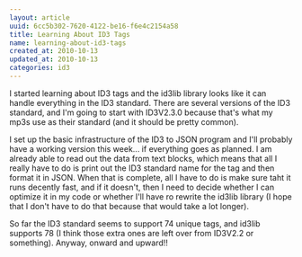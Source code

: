 ```yaml
---
layout: article
uuid: 6cc5b302-7620-4122-be16-f6e4c2154a58
title: Learning About ID3 Tags
name: learning-about-id3-tags
created_at: 2010-10-13
updated_at: 2010-10-13
categories: id3
---
```


  I started learning about ID3 tags and the id3lib library looks like it can handle everything in the ID3 standard.  There are several versions of the ID3 standard, and I'm going to start with ID3V2.3.0 because that's what my mp3s use as their standard (and it should be pretty common).

  I set up the basic infrastructure of the ID3 to JSON program and I'll probably have a working version this week... if everything goes as planned.  I am already able to read out the data from text blocks, which means that all I really have to do is print out the ID3 standard name for the tag and then format it in JSON.  When that is complete, all I have to do is make sure taht it runs decently fast, and if it doesn't, then I need to decide whether I can optimize it in my code or whether I'll have ro rewrite the id3lib library (I hope that I don't have to do that because that would take a lot longer).

  So far the ID3 standard seems to support 74 unique tags, and id3lib supports 78 (I think those extra ones are left over from ID3V2.2 or something).  Anyway, onward and upward!!
